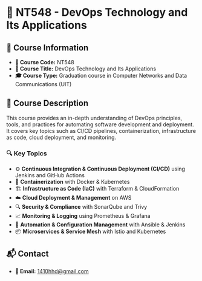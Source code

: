 # 🚀 NT548 - DevOps Technology and Its Applications

## 📌 Course Information
- **📛 Course Code:** NT548  
- **📖 Course Title:** DevOps Technology and Its Applications  
- **🎓 Course Type:** Graduation course in Computer Networks and Data Communications (UIT)

## 📜 Course Description
This course provides an in-depth understanding of DevOps principles, tools, and practices for automating software development and deployment. It covers key topics such as CI/CD pipelines, containerization, infrastructure as code, cloud deployment, and monitoring.

### 🔍 **Key Topics**
- ⚙️ **Continuous Integration & Continuous Deployment (CI/CD)** using Jenkins and GitHub Actions  
- 🐳 **Containerization** with Docker & Kubernetes  
- 🏗️ **Infrastructure as Code (IaC)** with Terraform & CloudFormation  
- ☁️ **Cloud Deployment & Management** on AWS  
- 🔍 **Security & Compliance** with SonarQube and Trivy  
- 📈 **Monitoring & Logging** using Prometheus & Grafana  
- 🤖 **Automation & Configuration Management** with Ansible & Jenkins  
- 📦 **Microservices & Service Mesh** with Istio and Kubernetes  

## 📬 Contact
- **💌 Email:** 1410hhd@gmail.com  

